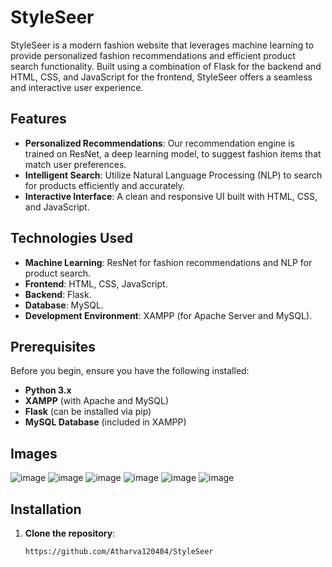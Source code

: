 # StyleSeer

StyleSeer is a modern fashion website that leverages machine learning to provide personalized fashion recommendations and efficient product search functionality. Built using a combination of Flask for the backend and HTML, CSS, and JavaScript for the frontend, StyleSeer offers a seamless and interactive user experience.

## Features

- **Personalized Recommendations**: Our recommendation engine is trained on ResNet, a deep learning model, to suggest fashion items that match user preferences.
- **Intelligent Search**: Utilize Natural Language Processing (NLP) to search for products efficiently and accurately.
- **Interactive Interface**: A clean and responsive UI built with HTML, CSS, and JavaScript.

## Technologies Used

- **Machine Learning**: ResNet for fashion recommendations and NLP for product search.
- **Frontend**: HTML, CSS, JavaScript.
- **Backend**: Flask.
- **Database**: MySQL.
- **Development Environment**: XAMPP (for Apache Server and MySQL).

## Prerequisites

Before you begin, ensure you have the following installed:

- **Python 3.x**
- **XAMPP** (with Apache and MySQL)
- **Flask** (can be installed via pip)
- **MySQL Database** (included in XAMPP)

## Images
![image](https://github.com/user-attachments/assets/a3cd9d47-85b3-4c7b-9486-0704248354ea)
![image](https://github.com/user-attachments/assets/9b04ab7c-4132-42f2-8d6f-23d5192ea9fb)
![image](https://github.com/user-attachments/assets/c93820a7-acd2-4961-92f7-c29f20176096)
![image](https://github.com/user-attachments/assets/fcca4d86-67ee-4276-85b5-14ff03982075)
![image](https://github.com/user-attachments/assets/c16a8def-4611-49a4-9bd3-6572932063e2)
![image](https://github.com/user-attachments/assets/70f6cf8f-edaa-4129-96f9-43f800a1df26)


## Installation

1. **Clone the repository**:
   ```bash
   https://github.com/Atharva120404/StyleSeer
   


